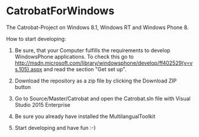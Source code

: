 CatrobatForWindows
==================

The Catrobat-Project on Windows 8.1, Windows RT and Windows Phone 8.


How to start developing:

1) Be sure, that your Computer fulfills the requirements to develop WindowsPhone applications. To check this go to 
http://msdn.microsoft.com/library/windowsphone/develop/ff402529(v=vs.105).aspx and read the section "Get set up".

2) Download the repository as a zip file by clicking the Download ZIP button

3) Go to Source/Master/Catrobat and open the Catrobat.sln file with Visual Studio 2015 Enterprise

4) Be sure you already have installed the MultilangualToolkit

5) Start developing and have fun :-) 
